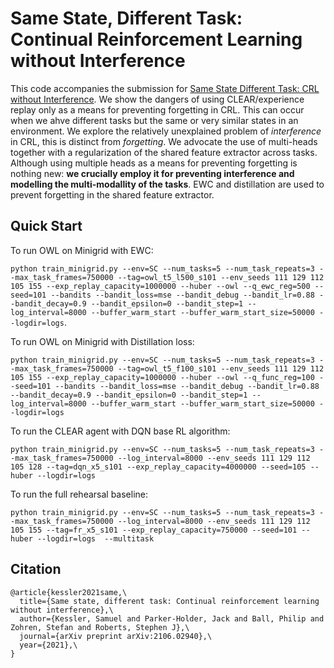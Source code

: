# Same State, Different Task: Continual Reinforcement Learning without Interference

This code accompanies the submission for [Same State Different Task: CRL without Interference](https://arxiv.org/abs/2106.02940). We show the dangers of using CLEAR/experience replay only as a means for preventing forgetting in CRL. This can occur when we ahve different tasks but the same or very similar states in an environment. We explore the relatively unexplained problem of *interference* in CRL, this is distinct from *forgetting*. We advocate the use of multi-heads together with a regularization of the shared feature extractor across tasks. Although using multiple heads as a means for preventing forgetting is nothing new: **we crucially employ it for preventing interference and modelling the multi-modallity of the tasks**. EWC and distillation are used to prevent forgetting in the shared feature extractor. 

## Quick Start

To run OWL on Minigrid with EWC:

`python train_minigrid.py --env=SC --num_tasks=5 --num_task_repeats=3 --max_task_frames=750000 --tag=owl_t5_l500_s101 --env_seeds 111 129 112 105 155 --exp_replay_capacity=1000000 --huber --owl --q_ewc_reg=500 --seed=101 --bandits --bandit_loss=mse --bandit_debug --bandit_lr=0.88 --bandit_decay=0.9 --bandit_epsilon=0 --bandit_step=1 --log_interval=8000 --buffer_warm_start --buffer_warm_start_size=50000 --logdir=logs`.

To run OWL on Minigrid with Distillation loss:

`python train_minigrid.py --env=SC --num_tasks=5 --num_task_repeats=3 --max_task_frames=750000 --tag=owl_t5_f100_s101 --env_seeds 111 129 112 105 155 --exp_replay_capacity=1000000 --huber --owl --q_func_reg=100 --seed=101 --bandits --bandit_loss=mse --bandit_debug --bandit_lr=0.88 --bandit_decay=0.9 --bandit_epsilon=0 --bandit_step=1 --log_interval=8000 --buffer_warm_start --buffer_warm_start_size=50000 --logdir=logs`

To run the CLEAR agent with DQN base RL algorithm:

`python train_minigrid.py --env=SC --num_tasks=5 --num_task_repeats=3 --max_task_frames=750000 --log_interval=8000 --env_seeds 111 129 112 105 128 --tag=dqn_x5_s101 --exp_replay_capacity=4000000 --seed=105 --huber --logdir=logs`

To run the full rehearsal baseline:

`python train_minigrid.py --env=SC --num_tasks=5 --num_task_repeats=3 --max_task_frames=750000 --log_interval=8000 --env_seeds 111 129 112 105 155 --tag=fr_x5_s101 --exp_replay_capacity=750000 --seed=101 --huber --logdir=logs  --multitask`

## Citation

```
@article{kessler2021same,\
  title={Same state, different task: Continual reinforcement learning without interference},\
  author={Kessler, Samuel and Parker-Holder, Jack and Ball, Philip and Zohren, Stefan and Roberts, Stephen J},\
  journal={arXiv preprint arXiv:2106.02940},\
  year={2021},\
}
```
